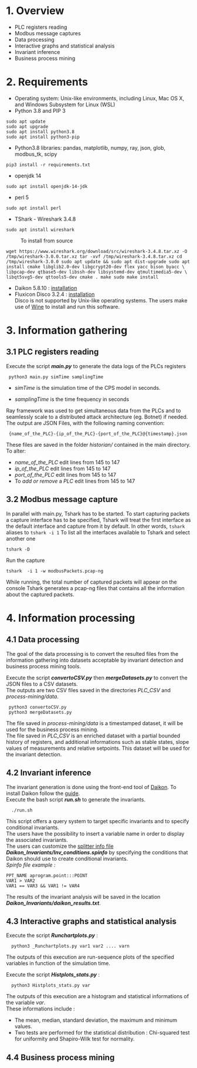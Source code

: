
# 1. Overview
- PLC registers reading
- Modbus message captures
- Data processing
- Interactive graphs and statistical analysis
- Invariant inference
- Business process mining


# 2. Requirements

 - Operating system: Unix-like environments, including Linux, Mac OS X, and Windows Subsystem for Linux (WSL) 
 - Python 3.8 and PIP 3
 ```
sudo apt update
sudo apt upgrade
 sudo apt install python3.8
 sudo apt install python3-pip
 ```
 
 - Python3.8 libraries: pandas, matplotlib, numpy, ray, json, glob, modbus_tk, scipy
  ```
pip3 install -r requirements.txt
 ```

 
- openjdk 14
 
 ```
 sudo apt install openjdk-14-jdk
 ```

- perl 5
 
```
sudo apt install perl
```

- TShark - Wireshark 3.4.8
 
```
sudo apt install wireshark
```
&nbsp;&nbsp;&nbsp;&nbsp;&nbsp;&nbsp;&nbsp;&nbsp;&nbsp;&nbsp;To install from source
```
wget https://www.wireshark.org/download/src/wireshark-3.4.8.tar.xz -O /tmp/wireshark-3.0.0.tar.xz tar -xvf /tmp/wireshark-3.4.8.tar.xz cd /tmp/wireshark-3.0.0 sudo apt update && sudo apt dist-upgrade sudo apt install cmake libglib2.0-dev libgcrypt20-dev flex yacc bison byacc \ libpcap-dev qtbase5-dev libssh-dev libsystemd-dev qtmultimedia5-dev \ libqt5svg5-dev qttools5-dev cmake . make sudo make install
```
- Daikon 5.8.10 : [installation](Installation_Daikon.sh)
- Fluxicon Disco 3.2.4 : [installation](https://fluxicon.com/disco/)  
 Disco is not supported by Unix-like operating systems. The users make use of [Wine](https://www.winehq.org/) to install and run this software.

# 3. Information gathering

## 3.1 PLC registers reading
 
 Execute the script **_main.py_** to generate the data logs of the PLCs registers 
 ```
  python3 main.py simTime samplingTime
```

 - _simTime_ is the simulation time of the CPS model in seconds.  
   
 - _samplingTime_ is the time frequency in seconds

Ray framework was used to get simultaneous data from the PLCs and  to seamlessly scale to a distributed attack architecture (eg. Botnet) if needed.
The output are JSON Files, with the following naming convention:
```
 {name_of_the_PLC}-{ip_of_the_PLC}-{port_of_the_PLC}@{timestamp}.json
```
These files are saved in the folder _historian/_ contained in the main directory.
To alter:

 - *name_of_the_PLC* edit lines from 145 to 147
 - *ip_of_the_PLC* edit lines from 145 to 147
 - *port_of_the_PLC* edit lines from 145 to 147
 - To *add or remove* a *PLC* edit lines from 145 to 147

## 3.2 Modbus message capture
In parallel with main.py, Tshark has to be started. 
To start capturing packets a capture interface has to be specified, Tshark will treat the first interface as the default interface and capture from it by default. In other words, `tshark` aliases to `tshark -i 1`
To list all the interfaces available to Tshark and select another one
```
tshark -D 
```
Run the capture
```
tshark  -i 1 -w modbusPackets.pcap-ng
```
While running, the total number of captured packets will appear on the console
Tshark generates a pcap-ng files that contains all the information about the captured packets.

# 4. Information processing

## 4.1 Data processing

The goal of the data processing is to convert the resulted files from the information gathering into datasets acceptable by invariant detection and business process mining tools.  

Execute the script 	**_convertoCSV.py_** then **_mergeDatasets.py_** to convert the JSON files to a CSV datasets.    
The outputs are two CSV files saved in the directories _PLC_CSV_ and _process-mining/data_.  
 ```
  python3 convertoCSV.py
  python3 mergeDatasets.py 
```   
The file saved in _process-mining/data_ is a timestamped dataset, it will be used for the business process mining.   
The file saved in _PLC_CSV_ is an enriched dataset with a partial bounded history of registers, and additional informations such as stable states, slope values of measurements and relative setpoints. This dataset will be used for the invariant detection.   

 

## 4.2 Invariant inference
The invariant generation is done using the front-end tool of [Daikon](https://plse.cs.washington.edu/daikon/). To install Daikon follow the [guide](Installation_Daikon.sh).     
Execute the bash script **_run.sh_** to generate the invariants. 
```
  ./run.sh 
```
  
This script offers a query system to target specific invariants and to specify conditional invariants.  
The users have the possibility to insert a variable name in order to display the associated invariants.   
The users can customize the [splitter info file](https://plse.cs.washington.edu/daikon/download/doc/daikon/Enhancing-Daikon-output.html#Splitter-info-file-format) **_Daikon_Invariants/Inv_conditions.spinfo_** by specifying the conditions that Daikon should use to create conditional invariants.   
*Spinfo file example :*
```
PPT_NAME aprogram.point:::POINT
VAR1 > VAR2
VAR1 == VAR3 && VAR1 != VAR4
```

The results of the invariant analysis will be saved in the location **_Daikon_Invariants/daikon_results.txt_**.

## 4.3 Interactive graphs and statistical analysis
  
Execute the script **_Runchartplots.py_** :    
```
  python3 _Runchartplots.py var1 var2 .... varn
```
The outputs of this execution are run-sequence plots of the specified variables in function of the simulation time.  
  
Execute the script **_Histplots_stats.py_** : 
```
  python3 Histplots_stats.py var  
```
The outputs of this execution are a histogram and statistical informations of the variable _var_.  
These informations include :
- The mean, median, standard deviation, the maximum and minimum values.  
- Two tests are performed for the statistical distribution : Chi-squared test for uniformity and Shapiro-Wilk test for normality.  


## 4.4 Business process mining
